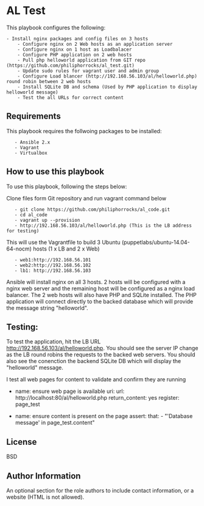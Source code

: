 AL Test
=========

This playbook configures the following:

	- Install nginx packages and config files on 3 hosts
        - Configure nginx on 2 Web hosts as an application server
        - Configure nginx on 1 host as Loadbalacer
        - Configure PHP application on 2 web hosts
        - Pull php helloworld application from GIT repo (https://github.com/philiphorrocks/al_test.git)
        - Update sudo rules for vagrant user and admin group
        - Configure Load blancer (http://192.168.56.103/al/helloworld.php)  round robin between 2 web hosts 
        - Install SQLite DB and schema (Used by PHP application to display helloworld message)
        - Test the all URLs for correct content

Requirements
-------------

This playbook requires the follwoing packages to be installed:

       - Ansible 2.x
       - Vagrant
       - Virtualbox


How to use this playbook
------------------------
    
To use this playbook, following the steps below:

Clone files form Git repository and run vagrant command below

       - git clone https://github.com/philiphorrocks/al_code.git
       - cd al_code
       - vagrant up --provision 
       - http://192.168.56.103/al/helloworld.php (This is the LB address for testing)

This will use the Vagrantfile to build 3 Ubuntu (puppetlabs/ubuntu-14.04-64-nocm) hosts (1 x LB and 2 x Web)

       - web1:http://192.168.56.101 
       - web2:http://192.168.56.102
       - lb1: http://192.168.56.103


Ansible will install nginx on all 3 hosts. 2 hosts will be configured with a nginx web server and the remaining host will be configured as a nginx load balancer. The 2 web hosts will also have PHP and SQLite installed. The PHP application will connect directly to the backed database which will provide the message string "helloworld". 


Testing:
--------

To test the application, hit the LB URL http://192.168.56.103/al/helloworld.php. You should see the server IP change as the LB round robins the requests to the backed web servers. You should also see the conenction the backend SQLite DB which will display the "helloworld" message.  

I test all web pages for content to validate and confirm they are running

- name: ensure web page is available 
  uri:
    url: http://localhost:80/al/helloworld.php
    return_content: yes
  register: page_test 

- name: ensure content is present on the page 
  assert:
    that:
      - "'Database message' in page_test.content"



License
-------

BSD

Author Information
------------------

An optional section for the role authors to include contact information, or a website (HTML is not allowed).
